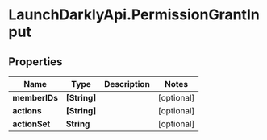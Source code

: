 # LaunchDarklyApi.PermissionGrantInput

## Properties

Name | Type | Description | Notes
------------ | ------------- | ------------- | -------------
**memberIDs** | **[String]** |  | [optional] 
**actions** | **[String]** |  | [optional] 
**actionSet** | **String** |  | [optional] 


